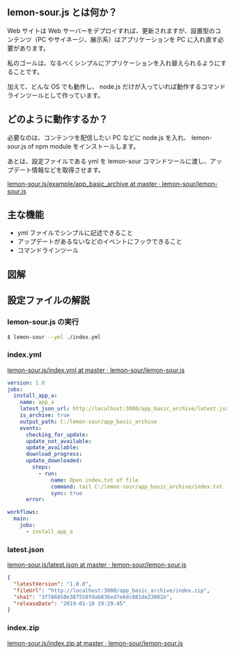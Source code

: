 ## lemon-sour.js とは何か？

Web サイトは Web サーバーをデプロイすれば、更新されますが、設置型のコンテンツ（PC やサイネージ、展示系）はアプリケーションを PC に入れ直す必要があります。

私のゴールは、なるべくシンプルにアプリケーションを入れ替えられるようにすることです。

加えて、どんな OS でも動作し、 node.js だけが入っていれば動作するコマンドラインツールとして作っています。


## どのように動作するか？

必要なのは、コンテンツを配信したい PC などに node.js を入れ、 lemon-sour.js of npm module をインストールします。

あとは、設定ファイルである yml を lemon-sour コマンドツールに渡し、アップデート情報などを取得させます。

[lemon-sour.js/example/app_basic_archive at master · lemon-sour/lemon-sour.js](https://github.com/lemon-sour/lemon-sour.js/tree/master/example/app_basic_archive)


## 主な機能

* yml ファイルでシンプルに記述できること
* アップデートがあるないなどのイベントにフックできること
* コマンドラインツール


## 図解




## 設定ファイルの解説

### lemon-sour.js の実行

```bash
$ lemon-sour --yml ./index.yml
```

### index.yml

[lemon-sour.js/index.yml at master · lemon-sour/lemon-sour.js](https://github.com/lemon-sour/lemon-sour.js/blob/master/example/app_basic_archive/index.yml)

```yaml
version: 1.0
jobs:
  install_app_a:
    name: app_a
    latest_json_url: http://localhost:3000/app_basic_archive/latest.json
    is_archive: true
    output_path: C:/lemon-sour/app_basic_archive
    events:
      checking_for_update:
      update_not_available:
      update_available:
      download_progress:
      update_downloaded:
        steps:
          - run:
              name: Open index.txt of file
              command: tail C:/lemon-sour/app_basic_archive/index.txt
              sync: true
      error:

workflows:
  main:
    jobs:
      - install_app_a
```

### latest.json

[lemon-sour.js/latest.json at master · lemon-sour/lemon-sour.js](https://github.com/lemon-sour/lemon-sour.js/blob/master/example/app_basic_archive/latest.json)

```json
{
  "latestVersion": "1.0.0",
  "fileUrl": "http://localhost:3000/app_basic_archive/index.zip",
  "sha1": "3f786850e387550fdab836ed7e6dc881de23001b",
  "releaseDate": "2019-01-18 19:29:45"
}
```

### index.zip

[lemon-sour.js/index.zip at master · lemon-sour/lemon-sour.js](https://github.com/lemon-sour/lemon-sour.js/blob/master/example/app_basic_archive/index.zip)



